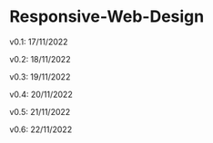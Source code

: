 # Responsive-Web-Design

v0.1: 17/11/2022

v0.2: 18/11/2022

v0.3: 19/11/2022

v0.4: 20/11/2022

v0.5: 21/11/2022

v0.6: 22/11/2022
